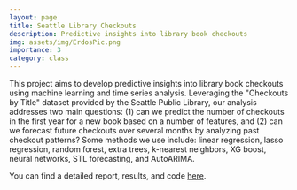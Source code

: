 ```yaml
---
layout: page
title: Seattle Library Checkouts
description: Predictive insights into library book checkouts
img: assets/img/ErdosPic.png
importance: 3
category: class
---
```


This project aims to develop predictive insights into library book checkouts using machine learning and time series analysis. Leveraging the "Checkouts by Title" dataset provided by the Seattle Public Library, our analysis addresses two main questions: (1) can we predict the number of checkouts in the first year for a new book based on a number of features, and (2) can we forecast future checkouts over several months by analyzing past checkout patterns? Some methods we use include: linear regression, lasso regression, random forest, extra trees, k-nearest neighbors, XG boost, neural networks, STL forecasting, and AutoARIMA.

You can find a detailed report, results, and code <a href='https://github.com/klilly50/Data-Science-Project-2024'>here</a>.
